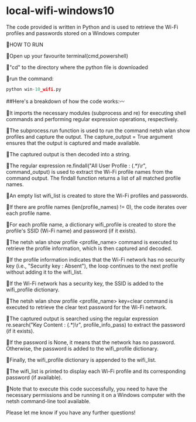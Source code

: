 # local-wifi-windows10
The code provided is written in Python and is used to retrieve the Wi-Fi profiles and passwords stored on a Windows computer 


:red_circle:HOW TO RUN

:white_square_button:Open up your favourite terminal(cmd,powershell)

:white_square_button:"cd" to the directory where the python file is downloaded

:white_square_button:run the command:

```python
python win-10_wifi.py
```


##Here's a breakdown of how the code works::wavy_dash:

:small_blue_diamond:It imports the necessary modules (subprocess and re) for executing shell commands and performing regular expression operations, respectively.

:small_blue_diamond:The subprocess.run function is used to run the command netsh wlan show profiles and capture the output. The capture_output = True argument ensures that the output is captured and made available.

:small_blue_diamond:The captured output is then decoded into a string.

:small_blue_diamond:The regular expression re.findall("All User Profile : (.*)\r", command_output) is used to extract the Wi-Fi profile names from the command output. The findall function returns a list of all matched profile names.

:small_blue_diamond:An empty list wifi_list is created to store the Wi-Fi profiles and passwords.

:small_blue_diamond:If there are profile names (len(profile_names) != 0), the code iterates over each profile name.

:small_blue_diamond:For each profile name, a dictionary wifi_profile is created to store the profile's SSID (Wi-Fi name) and password (if it exists).

:small_blue_diamond:The netsh wlan show profile <profile_name> command is executed to retrieve the profile information, which is then captured and decoded.

:small_blue_diamond:If the profile information indicates that the Wi-Fi network has no security key (i.e., "Security key : Absent"), the loop continues to the next profile without adding it to the wifi_list.

:small_blue_diamond:If the Wi-Fi network has a security key, the SSID is added to the wifi_profile dictionary.

:small_blue_diamond:The netsh wlan show profile <profile_name> key=clear command is executed to retrieve the clear text password for the Wi-Fi network.

:small_blue_diamond:The captured output is searched using the regular expression re.search("Key Content : (.*)\r", profile_info_pass) to extract the password (if it exists).

:small_blue_diamond:If the password is None, it means that the network has no password. Otherwise, the password is added to the wifi_profile dictionary.

:small_blue_diamond:Finally, the wifi_profile dictionary is appended to the wifi_list.

:small_blue_diamond:The wifi_list is printed to display each Wi-Fi profile and its corresponding password (if available).

:red_circle:Note that to execute this code successfully, you need to have the necessary permissions and be running it on a Windows computer with the netsh command-line tool available.

Please let me know if you have any further questions!


